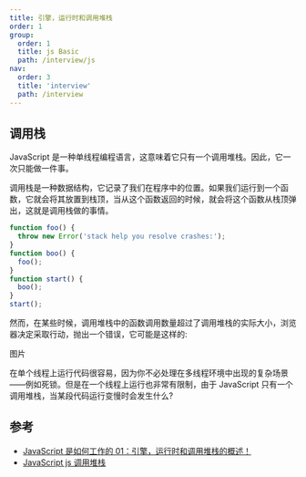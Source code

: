 ```yaml
---
title: 引擎，运行时和调用堆栈
order: 1
group:
  order: 1
  title: js Basic
  path: /interview/js
nav:
  order: 3
  title: 'interview'
  path: /interview
---
```


## 调用栈

JavaScript 是一种单线程编程语言，这意味着它只有一个调用堆栈。因此，它一次只能做一件事。

调用栈是一种数据结构，它记录了我们在程序中的位置。如果我们运行到一个函数，它就会将其放置到栈顶，当从这个函数返回的时候，就会将这个函数从栈顶弹出，这就是调用栈做的事情。

```js
function foo() {
  throw new Error('stack help you resolve crashes:');
}
function boo() {
  foo();
}
function start() {
  boo();
}
start();
```

然而，在某些时候，调用堆栈中的函数调用数量超过了调用堆栈的实际大小，浏览器决定采取行动，抛出一个错误，它可能是这样的:

图片

在单个线程上运行代码很容易，因为你不必处理在多线程环境中出现的复杂场景——例如死锁。但是在一个线程上运行也非常有限制，由于 JavaScript 只有一个调用堆栈，当某段代码运行变慢时会发生什么?

## 参考

- [JavaScript 是如何工作的 01：引擎，运行时和调用堆栈的概述！](https://segmentfault.com/a/1190000017352941)
- [JavaScript js 调用堆栈](https://mp.weixin.qq.com/s/nxlrWyfRNhsTaERd4nPiKQ)
